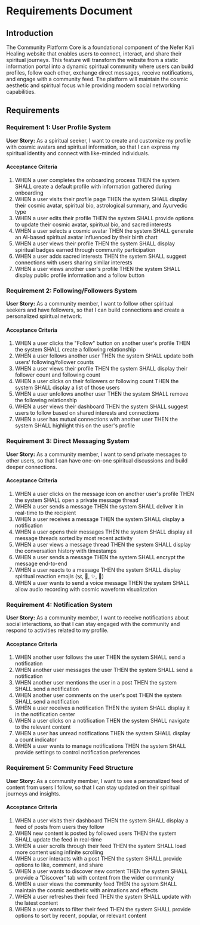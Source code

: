 # Requirements Document

## Introduction

The Community Platform Core is a foundational component of the Nefer Kali Healing website that enables users to connect, interact, and share their spiritual journeys. This feature will transform the website from a static information portal into a dynamic spiritual community where users can build profiles, follow each other, exchange direct messages, receive notifications, and engage with a community feed. The platform will maintain the cosmic aesthetic and spiritual focus while providing modern social networking capabilities.

## Requirements

### Requirement 1: User Profile System

**User Story:** As a spiritual seeker, I want to create and customize my profile with cosmic avatars and spiritual information, so that I can express my spiritual identity and connect with like-minded individuals.

#### Acceptance Criteria

1. WHEN a user completes the onboarding process THEN the system SHALL create a default profile with information gathered during onboarding
2. WHEN a user visits their profile page THEN the system SHALL display their cosmic avatar, spiritual bio, astrological summary, and Ayurvedic type
3. WHEN a user edits their profile THEN the system SHALL provide options to update their cosmic avatar, spiritual bio, and sacred interests
4. WHEN a user selects a cosmic avatar THEN the system SHALL generate an AI-based spiritual avatar influenced by their birth chart
5. WHEN a user views their profile THEN the system SHALL display spiritual badges earned through community participation
6. WHEN a user adds sacred interests THEN the system SHALL suggest connections with users sharing similar interests
7. WHEN a user views another user's profile THEN the system SHALL display public profile information and a follow button

### Requirement 2: Following/Followers System

**User Story:** As a community member, I want to follow other spiritual seekers and have followers, so that I can build connections and create a personalized spiritual network.

#### Acceptance Criteria

1. WHEN a user clicks the "Follow" button on another user's profile THEN the system SHALL create a following relationship
2. WHEN a user follows another user THEN the system SHALL update both users' following/follower counts
3. WHEN a user views their profile THEN the system SHALL display their follower count and following count
4. WHEN a user clicks on their followers or following count THEN the system SHALL display a list of those users
5. WHEN a user unfollows another user THEN the system SHALL remove the following relationship
6. WHEN a user views their dashboard THEN the system SHALL suggest users to follow based on shared interests and connections
7. WHEN a user has mutual connections with another user THEN the system SHALL highlight this on the user's profile

### Requirement 3: Direct Messaging System

**User Story:** As a community member, I want to send private messages to other users, so that I can have one-on-one spiritual discussions and build deeper connections.

#### Acceptance Criteria

1. WHEN a user clicks on the message icon on another user's profile THEN the system SHALL open a private message thread
2. WHEN a user sends a message THEN the system SHALL deliver it in real-time to the recipient
3. WHEN a user receives a message THEN the system SHALL display a notification
4. WHEN a user opens their messages THEN the system SHALL display all message threads sorted by most recent activity
5. WHEN a user views a message thread THEN the system SHALL display the conversation history with timestamps
6. WHEN a user sends a message THEN the system SHALL encrypt the message end-to-end
7. WHEN a user reacts to a message THEN the system SHALL display spiritual reaction emojis (🕉️, 🔮, ✨, 🌙)
8. WHEN a user wants to send a voice message THEN the system SHALL allow audio recording with cosmic waveform visualization

### Requirement 4: Notification System

**User Story:** As a community member, I want to receive notifications about social interactions, so that I can stay engaged with the community and respond to activities related to my profile.

#### Acceptance Criteria

1. WHEN another user follows the user THEN the system SHALL send a notification
2. WHEN another user messages the user THEN the system SHALL send a notification
3. WHEN another user mentions the user in a post THEN the system SHALL send a notification
4. WHEN another user comments on the user's post THEN the system SHALL send a notification
5. WHEN a user receives a notification THEN the system SHALL display it in the notification center
6. WHEN a user clicks on a notification THEN the system SHALL navigate to the relevant content
7. WHEN a user has unread notifications THEN the system SHALL display a count indicator
8. WHEN a user wants to manage notifications THEN the system SHALL provide settings to control notification preferences

### Requirement 5: Community Feed Structure

**User Story:** As a community member, I want to see a personalized feed of content from users I follow, so that I can stay updated on their spiritual journeys and insights.

#### Acceptance Criteria

1. WHEN a user visits their dashboard THEN the system SHALL display a feed of posts from users they follow
2. WHEN new content is posted by followed users THEN the system SHALL update the feed in real-time
3. WHEN a user scrolls through their feed THEN the system SHALL load more content using infinite scrolling
4. WHEN a user interacts with a post THEN the system SHALL provide options to like, comment, and share
5. WHEN a user wants to discover new content THEN the system SHALL provide a "Discover" tab with content from the wider community
6. WHEN a user views the community feed THEN the system SHALL maintain the cosmic aesthetic with animations and effects
7. WHEN a user refreshes their feed THEN the system SHALL update with the latest content
8. WHEN a user wants to filter their feed THEN the system SHALL provide options to sort by recent, popular, or relevant content